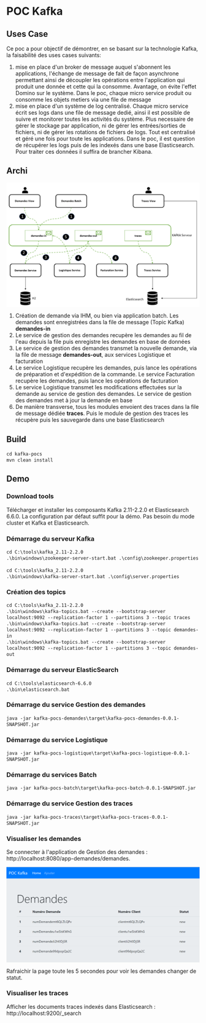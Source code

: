 # POC Kafka

## Uses Case

Ce poc a pour objectif de démontrer, en se basant sur la technologie Kafka, la faisabilité des uses cases suivants:
<ol>
  <li>mise en place d'un broker de message auquel s'abonnent les applications, l'échange de message de fait de façon asynchrone permettant ainsi de découpler les opérations entre l'application qui produit une donnée et cette qui la consomme. Avantage, on évite l'effet Domino sur le système. Dans le poc, chaque micro service produit ou consomme les objets metiers via une file de message</li>
  <li>mise en place d'un système de log centralisé. Chaque micro service écrit ses logs dans une file de message dedié, ainsi il est possible de suivre et monitorer toutes les activités du système. Plus necessaire de gérer le stockage par application, ni de gérer les entrées/sorties de fichiers, ni de gérer les rotations de fichiers de logs. Tout est centralisé et géré une fois pour toute les applications. Dans le poc, il est question de récupérer les logs puis de les indexés dans une base Elasticsearch. Pour traiter ces données il suffira de brancher Kibana.</li>
</ol>  

## Archi

<img src="/pocs/screenshots/archi.PNG" width="600" align="center">

<ol>
  <li>Création de demande via IHM, ou bien via application batch. Les demandes sont enregistrées dans la file de message (Topic Kafka) <b>demandes-in</b></li>
  <li>Le service de gestion des demandes recupère les demandes au fil de l'eau depuis la file puis enregistre les demandes en base de données</li>
  <li>Le service de gestion des demandes transmet la nouvelle demande, via la file de message <b>demandes-out</b>, aux services Logistique et facturation</li>
  <li>Le service Logistique recupère les demandes, puis lance les opérations de préparation et d'expédition de la commande. Le service Facturation recupère les demandes, puis lance les opérations de facturation</li>
  <li>Le service Logistique transmet les modifications effectuées sur la demande au service de gestion des demandes. Le service de gestion des demandes met à jour la demande en base</li>
  <li>De manière transverse, tous les modules envoient des traces dans la file de message dédiée <b>traces</b>. Puis le module de gestion des traces les récupère puis les sauvegarde dans une base Elasticsearch</li>
</ol>

## Build

```
cd kafka-pocs
mvn clean install
```

## Demo

### Download tools

Télécharger et installer les composants Kafka 2.11-2.2.0 et Elasticsearch 6.6.0. La configuration par défaut suffit pour la démo. Pas besoin du mode cluster et Kafka et Elasticsearch.

### Démarrage du serveur Kafka

```
cd C:\tools\kafka_2.11-2.2.0
.\bin\windows\zookeeper-server-start.bat .\config\zookeeper.properties

cd C:\tools\kafka_2.11-2.2.0
.\bin\windows\kafka-server-start.bat .\config\server.properties
```

### Création des topics

```
cd C:\tools\kafka_2.11-2.2.0
.\bin\windows\kafka-topics.bat --create --bootstrap-server localhost:9092 --replication-factor 1 --partitions 3 --topic traces
.\bin\windows\kafka-topics.bat --create --bootstrap-server localhost:9092 --replication-factor 1 --partitions 3 --topic demandes-in
.\bin\windows\kafka-topics.bat --create --bootstrap-server localhost:9092 --replication-factor 1 --partitions 3 --topic demandes-out
```

### Démarrage du serveur ElasticSearch

```
cd C:\tools\elasticsearch-6.6.0
.\bin\elasticsearch.bat
```

### Démarrage du service Gestion des demandes

```
java -jar kafka-pocs-demandes\target\kafka-pocs-demandes-0.0.1-SNAPSHOT.jar
```

### Démarrage du service Logistique

```
java -jar kafka-pocs-logistique\target\kafka-pocs-logistique-0.0.1-SNAPSHOT.jar
```

### Démarrage du services Batch

```
java -jar kafka-pocs-batch\target\kafka-pocs-batch-0.0.1-SNAPSHOT.jar
```

### Démarrage du service Gestion des traces

```
java -jar kafka-pocs-traces\target\kafka-pocs-traces-0.0.1-SNAPSHOT.jar
```

### Visualiser les demandes

Se connecter à l'application de Gestion des demandes : http://localhost:8080/app-demandes/demandes.

<img src="/pocs/screenshots/Demandes.PNG" width="600" align="center">

Rafraichir la page toute les 5 secondes pour voir les demandes changer de statut.

### Visualiser les traces

Afficher les documents traces indexés dans Elasticsearch : http://localhost:9200/_search


